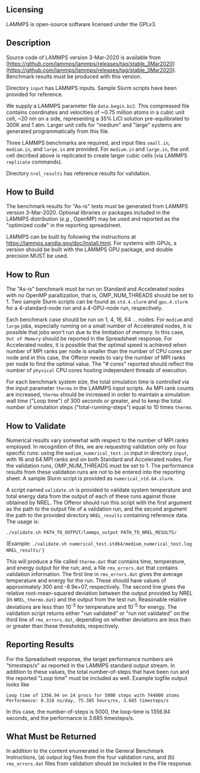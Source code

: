 ## Licensing
LAMMPS is open-source software licensed under the GPLv3. 

Description
-----------
Source code of LAMMPS version 3-Mar-2020 is available from [https://github.com/lammps/lammps/releases/tag/stable_3Mar2020](https://github.com/lammps/lammps/releases/tag/stable_3Mar2020). Benchmark results must be produced with this version.

Directory `input` has LAMMPS inputs. Sample Slurm scripts have been provided for reference. 

We supply a LAMMPS parameter file `data.begin.bz2`. This compressed file contains coordinates and velocities of ~0.75 million atoms in a cubic unit cell, ~20 nm on a side, representing a 35% LiCl solution pre-equlibrated to 300K and 1 atm. Larger unit cells for "medium" and "large" systems are generated programmatically from this file.

Three LAMMPS benchmarks are required, and input files `small.in`, `medium.in`, and `large.in` are provided. For `medium.in` and `large.in`, the unit cell decribed above is replicated to create larger cubic cells (via LAMMPS `replicate` commands).  

Directory `nrel_results` has reference results for validation. 

How to Build
------------
The benchmark results for "As-is" tests must be generated from LAMMPS version 3-Mar-2020. Optional libraries or packages included in the LAMMPS distribution (*e.g.*, OpenMP) may be used and reported as the "optimized code" in the reporting spreadsheet.

LAMMPS can be built by following the instructions at https://lammps.sandia.gov/doc/Install.html. For systems with GPUs, a version should be built with the LAMMPS GPU package, and double precision MUST be used.   

How to Run  
----------
The "As-is" benchmark must be run on Standard and Accelerated nodes with no OpenMP parallization, that is, OMP_NUM_THREADS should be set to 1. Two sample Slurm scripts can be found as `std.4.slurm` and `gpu.4.slurm` for a 4-standard-node run and a 4-GPU-node run, respectively.
  
Each benchmark case should be run on 1, 4, 16, 64 ... nodes. For `medium` and `large` jobs, especially running on a small number of Accelerated nodes, it is possible that jobs won't run due to the limitation of memory. In this case, `Out of Memory` should be reported in the Spreadsheet response. For Accelerated nodes, it is possible that the optimal speed is achieved when number of MPI ranks per node is smaller than the number of CPU cores per node and in this case, the Offeror needs to vary the number of MPI ranks per node to find the optimal value. The "# cores" reported should reflect the number of `physical` CPU cores hosting independent threads of execution.

For each benchmark system size, the total simulation time is controlled via the input parameter `thermo` in the LAMMPS input scripts. As MPI rank counts are increased, `thermo` should be increased in order to maintain a simulation wall time ("Loop time") of 300 seconds or greater, and to keep the total number of simulation steps ("total-running-steps") equal to 10 times `thermo`. 

How to Validate
-------------------------
Numerical results vary somewhat with respect to the number of MPI ranks employed. In recognition of this, we are requesting validation only on four specific runs: using the `medium_numerical_test.in` input in directory `input`, with 16 and 64 MPI ranks and on both Standard and Accelerated nodes. For the validation runs, OMP_NUM_THREADS must be set to 1. The performance results from these validation runs are not to be entered into the reporting sheet. A sample Slurm script is provided as `numerical_std.64.slurm`. 

A script named `validate.sh` is provided to validate system temperature and total energy data from the output of each of these runs against those obtained by NREL. The Offeror should run this script with the first argument as the path to the output file of a validation run, and the second argument the path to the provided directory `NREL_results` containing reference data. The usage is:

`./validate.sh PATH_TO_OUTPUT/lammps_output PATH_TO_NREL_RESULTS/`

(Example: `./validate.sh numerical_test.std64/medium_numerical_test.log NREL_results/` ) 

This will produce a file called `thermo.dat` that contains time, temperature, and energy output for the run; and, a file `rms_errors.dat` that contains validation information. The first line in `rms_errors.dat` gives the average temperature and energy for the run. These should have values of approximately 300 and -8.9e+07, respectively. The second line gives the relative root-mean-squared deviation between the output provided by NREL (in `NREL_thermo.dat`) and the output from the test run. Reasonable relative deviations are less than 10<sup>-3</sup> for temperature and 10<sup>-5</sup> for energy. The validation script returns either "run validated" or "run not validated" on the third line of `rms_errors.dat`, depending on whether deviations are less than or greater than these thresholds, respectively.

Reporting Results
-----------------
For the Spreadsheet response, the target performance numbers are "timesteps/s" as reported in the LAMMPS standard output stream. In addition to these values, the total number-of-steps that have been run and the reported "Loop time" must be included as well. Example logfile output looks like

`Loop time of 1356.94 on 24 procs for 5000 steps with 744000 atoms`  
`Performance: 0.318 ns/day, 75.385 hours/ns, 3.685 timesteps/s`

In this case, the number-of-steps is 5000, the loop-time is 1356.94 seconds, and the performance is 3.685 timesteps/s.

## What Must be Returned
In addition to the content enumerated in the General Benchmark Instructions, (a) output log files from the four validation runs, and (b) `rms_errors.dat` files from validation should be included in the File response.

